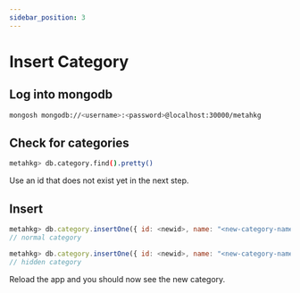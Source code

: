 ```yaml
---
sidebar_position: 3
---
```


# Insert Category

## Log into mongodb

```bash
mongosh mongodb://<username>:<password>@localhost:30000/metahkg
```

## Check for categories

```bash
metahkg> db.category.find().pretty()
```

Use an id that does not exist yet in the next step.

## Insert

```javascript
metahkg> db.category.insertOne({ id: <newid>, name: "<new-category-name>" })
// normal category

metahkg> db.category.insertOne({ id: <newid>, name: "<new-category-name>", hidden: true })
// hidden category
```

Reload the app and you should now see the new category.
